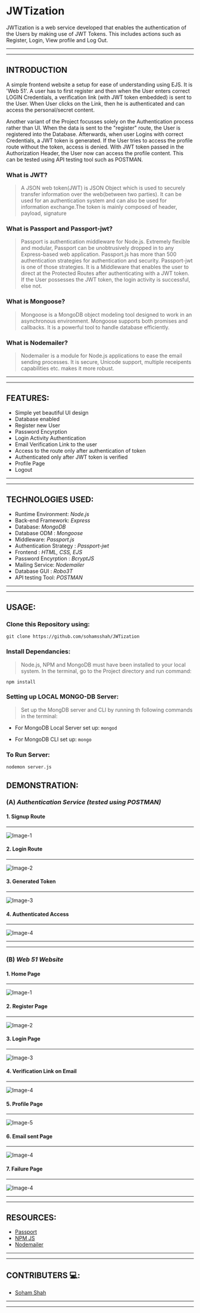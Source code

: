 # JWTization
JWTization is a web service developed that enables the authentication of the Users by making use of JWT Tokens. This includes actions
such as Register, Login, View profile and Log Out.

---
---

## INTRODUCTION

A simple frontend website a setup for ease of understanding using EJS. It is 'Web 51'. A user has to first register and then when the User enters correct LOGIN Credentials, a verification link (with JWT token embedded) is sent to the User. When User clicks on the Link, then he is authenticated and can access the personal/secret content.

Another variant of the Project focusses solely on the Authentication process rather than UI. When the data is sent to the "register" route, the User is registered into the Database. Afterwards, when user Logins with correct Credentials, a JWT token is generated. If the User tries to access the profile route without the token, access is denied. With JWT token passed in the Authorization Header, the User now can access the profile content. This can be tested using API testing tool such as POSTMAN.

### What is JWT?

> A JSON web token(JWT) is JSON Object which is used to securely transfer information over the web(between two parties). It can be used for an authentication system and can also be used for information exchange.The token is mainly composed of header, payload, signature

### What is Passport and Passport-jwt?

> Passport is authentication middleware for Node.js. Extremely flexible and modular, Passport can be unobtrusively dropped in to any Express-based web application. Passport.js has more than 500 authentication strategies for authentication and security. Passport-jwt is one of those strategies. It is a Middleware that enables the user to direct at the Protected Routes after authenticating with a JWT token. If the User possesses the JWT token, the login activity is successful, else not.

### What is Mongoose?

> Mongoose is a MongoDB object modeling tool designed to work in an asynchronous environment. Mongoose supports both promises and callbacks. It is a powerful tool to handle database efficiently.

### What is Nodemailer?

> Nodemailer is a module for Node.js applications to ease the email sending processes. It is secure, Unicode support, multiple receipents capabilities etc. makes it more robust.

---
---

## FEATURES:

* Simple yet beautiful UI design 
* Database enabled
* Register new User
* Password Encyrption
* Login Activity Authentication
* Email Verification Link to the user
* Access to the route only after authentication of token 
* Authenticated only after JWT token is verified
* Profile Page
* Logout 
---
---

## TECHNOLOGIES USED:

* Runtime Environment: *Node.js*  
* Back-end Framework: *Express* 
* Database: *MongoDB*
* Database ODM : *Mongoose*
* Middleware: *Passport.js*
* Authentication Strategy : *Passport-jwt*
* Frontend : *HTML, CSS, EJS*
* Password Encyrption : *BcryptJS*
* Mailing Service: *Nodemailer*
* Database GUI : *Robo3T*
* API testing Tool: *POSTMAN*

---
---

## USAGE:

### Clone this Repository using:
`git clone https://github.com/sohamsshah/JWTization`

### Install Dependancies:

> Node.js, NPM and MongoDB must have been installed to your local system.
In the terminal, go to the Project directory and run command:

`npm install` 

### Setting up LOCAL MONGO-DB Server:

> Set up the MongDB server and CLI by running th following commands in the terminal:

* For MongoDB Local Server set up:
  `mongod`

* For MongoDB CLI set up:
  `mongo`

### To Run Server:
 
 `nodemon server.js`


## DEMONSTRATION:


### (A) *Authentication Service (tested using POSTMAN)*  

#### 1. Signup Route
---
![Image-1](https://github.com/sohamsshah/JWTization/blob/master/Images/Postman_Images/signup.PNG "Signup Route")

#### 2. Login Route

---

![Image-2](https://github.com/sohamsshah/JWTization/blob/master/Images/Postman_Images/login.PNG "Login Route")

#### 3. Generated Token      

---

![Image-3](https://github.com/sohamsshah/JWTization/blob/master/Images/Postman_Images/generated_token.PNG "Generated Token")

#### 4. Authenticated Access

---

![Image-4](https://github.com/sohamsshah/JWTization/blob/master/Images/Postman_Images/authenticated_access.PNG "authenticated_access")

---
---

### (B) *Web 51 Website*  

#### 1. Home Page
---
![Image-1](https://github.com/sohamsshah/JWTization/blob/master/Images/UI_images/home.PNG "Home Page")

#### 2. Register Page

---

![Image-2](https://github.com/sohamsshah/JWTization/blob/master/Images/UI_images/register_page.PNG "Register Page")

#### 3. Login Page      

---

![Image-3](https://github.com/sohamsshah/JWTization/blob/master/Images/UI_images/login_page.PNG "Login Page")

#### 4. Verification Link on Email

---

![Image-4](https://github.com/sohamsshah/JWTization/blob/master/Images/UI_images/email_ss.PNG "Email SS")

#### 5. Profile Page

---

![Image-5](https://github.com/sohamsshah/JWTization/blob/master/Images/UI_images/profile_page.PNG "Profile Page")

#### 6. Email sent Page

---

![Image-4](https://github.com/sohamsshah/JWTization/blob/master/Images/UI_images/email_verification_success_page.PNG "Email Sent Page")

#### 7. Failure Page

---

![Image-4](https://github.com/sohamsshah/JWTization/blob/master/Images/UI_images/failure_page.PNG  "Failure Page")

---
---

## RESOURCES:

* [Passport](http://www.passportjs.org/)
* [NPM JS](https://www.npmjs.com/)
* [Nodemailer](https://nodemailer.com/)

---
---

## CONTRIBUTERS 💻:

* [Soham Shah](https://github.com/sohamsshah/)

---
---

                           
















